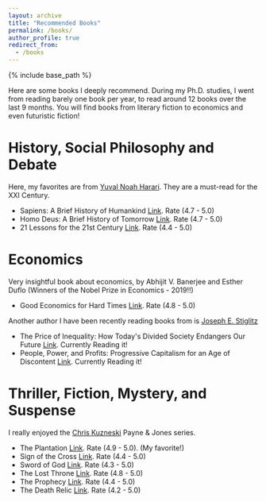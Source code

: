 ```yaml
---
layout: archive
title: "Recommended Books"
permalink: /books/
author_profile: true
redirect_from:
  - /books
---
```


{% include base_path %}

Here are some books I deeply recommend. During my Ph.D. studies, I went from reading barely one book per year, to read around 12 books over the last 9 months. You will find books from literary fiction to economics and even futuristic fiction!  


History, Social Philosophy and Debate
======

Here, my favorites are from [Yuval Noah Harari](https://www.ynharari.com/). They are a must-read for the XXI Century.

* Sapiens: A Brief History of Humankind [Link](https://www.ynharari.com/book/sapiens-2/). Rate (4.7 - 5.0)
* Homo Deus: A Brief History of Tomorrow [Link](https://www.ynharari.com/book/homo-deus/). Rate (4.7 - 5.0)
* 21 Lessons for the 21st Century [Link](https://www.ynharari.com/book/21-lessons-book/). Rate (4.4 - 5.0)

Economics
======

Very insightful book about economics, by Abhijit V. Banerjee and Esther Duflo (Winners of the Nobel Prize in Economics - 2019!!)

* Good Economics for Hard Times [Link](https://www.amazon.com/Good-Economics-Times-Abhijit-Banerjee/dp/1610399501). Rate (4.8 - 5.0)

Another author I have been recently reading books from is [Joseph E. Stiglitz](https://www8.gsb.columbia.edu/faculty/jstiglitz/)

* The Price of Inequality: How Today's Divided Society Endangers Our Future [Link](https://www.amazon.com/The-Price-Inequality-Divided-Endangers-ebook/dp/B007MKCQ30/ref=dp_kinw_strp_1). Currently Reading it! 
* People, Power, and Profits: Progressive Capitalism for an Age of Discontent [Link](https://www8.gsb.columbia.edu/faculty/jstiglitz/books). Currently Reading it! 



Thriller, Fiction, Mystery, and Suspense
======

I really enjoyed the [Chris Kuzneski](http://chriskuzneski.com/) Payne & Jones series.

* The Plantation [Link](http://chriskuzneski.com/books/the-plantation.html). Rate (4.9 - 5.0). (My favorite!) 
* Sign of the Cross [Link](http://chriskuzneski.com/books/sign-of-the-cross.html). Rate (4.4 - 5.0)
* Sword of God [Link](http://chriskuzneski.com/books/sword-of-god.html). Rate (4.3 - 5.0)
* The Lost Throne [Link](http://chriskuzneski.com/books/the-lost-throne.html). Rate (4.8 - 5.0)
* The Prophecy [Link](http://chriskuzneski.com/books/the-prophecy.html). Rate (4.4 - 5.0)
* The Death Relic [Link](http://chriskuzneski.com/books/the-death-relic.html). Rate (4.2 - 5.0)

